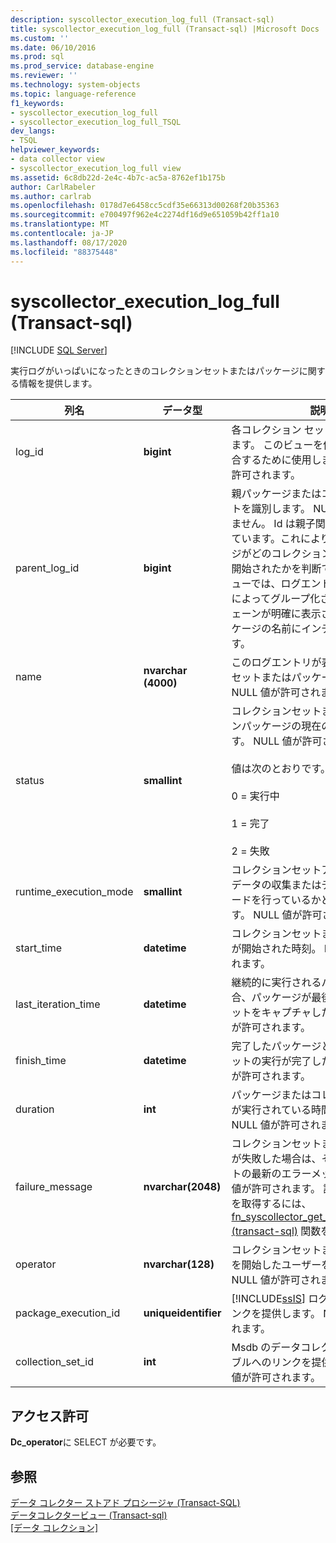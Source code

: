 ```yaml
---
description: syscollector_execution_log_full (Transact-sql)
title: syscollector_execution_log_full (Transact-sql) |Microsoft Docs
ms.custom: ''
ms.date: 06/10/2016
ms.prod: sql
ms.prod_service: database-engine
ms.reviewer: ''
ms.technology: system-objects
ms.topic: language-reference
f1_keywords:
- syscollector_execution_log_full
- syscollector_execution_log_full_TSQL
dev_langs:
- TSQL
helpviewer_keywords:
- data collector view
- syscollector_execution_log_full view
ms.assetid: 6c8db22d-2e4c-4b7c-ac5a-8762ef1b175b
author: CarlRabeler
ms.author: carlrab
ms.openlocfilehash: 0178d7e6458cc5cdf35e66313d00268f20b35363
ms.sourcegitcommit: e700497f962e4c2274df16d9e651059b42ff1a10
ms.translationtype: MT
ms.contentlocale: ja-JP
ms.lasthandoff: 08/17/2020
ms.locfileid: "88375448"
---
```

# <a name="syscollector_execution_log_full-transact-sql"></a>syscollector_execution_log_full (Transact-sql)
[!INCLUDE [SQL Server](../../includes/applies-to-version/sqlserver.md)]

  実行ログがいっぱいになったときのコレクションセットまたはパッケージに関する情報を提供します。  
  
|列名|データ型|説明|  
|-----------------|---------------|-----------------|  
|log_id|**bigint**|各コレクション セットの実行を識別します。 このビューを他の詳細ログと結合するために使用します。 NULL 値が許可されます。|  
|parent_log_id|**bigint**|親パッケージまたはコレクションセットを識別します。 NULL 値は許可されません。 Id は親子関係にチェーンされています。これにより、どのパッケージがどのコレクションセットによって開始されたかを判断できます。 このビューでは、ログエントリが親子リンクによってグループ化され、呼び出しチェーンが明確に表示されるようにパッケージの名前にインデントがされます。|  
|name|**nvarchar (4000)**|このログエントリが表すコレクションセットまたはパッケージの名前。 NULL 値が許可されます。|  
|status|**smallint**|コレクションセットまたはコレクションパッケージの現在の状態を示します。 NULL 値が許可されます。<br /><br /> 値は次のとおりです。<br /><br /> 0 = 実行中<br /><br /> 1 = 完了<br /><br /> 2 = 失敗|  
|runtime_execution_mode|**smallint**|コレクションセットアクティビティがデータの収集またはデータのアップロードを行っているかどうかを示します。 NULL 値が許可されます。|  
|start_time|**datetime**|コレクションセットまたはパッケージが開始された時刻。 NULL 値が許可されます。|  
|last_iteration_time|**datetime**|継続的に実行されるパッケージの場合、パッケージが最後にスナップショットをキャプチャした時刻。 NULL 値が許可されます。|  
|finish_time|**datetime**|完了したパッケージとコレクションセットの実行が完了した時刻。 NULL 値が許可されます。|  
|duration|**int**|パッケージまたはコレクションセットが実行されている時間 (秒単位)。 NULL 値が許可されます。|  
|failure_message|**nvarchar(2048)**|コレクションセットまたはパッケージが失敗した場合は、そのコンポーネントの最新のエラーメッセージ。 NULL 値が許可されます。 詳細なエラー情報を取得するには、 [fn_syscollector_get_execution_details &#40;transact-sql&#41;](../../relational-databases/system-functions/fn-syscollector-get-execution-details-transact-sql.md) 関数を使用します。|  
|operator|**nvarchar(128)**|コレクションセットまたはパッケージを開始したユーザーを識別します。 NULL 値が許可されます。|  
|package_execution_id|**uniqueidentifier**|[!INCLUDE[ssIS](../../includes/ssis-md.md)] ログ テーブルへのリンクを提供します。 NULL 値が許可されます。|  
|collection_set_id|**int**|Msdb のデータコレクション構成テーブルへのリンクを提供します。 NULL 値が許可されます。|  
  
## <a name="permissions"></a>アクセス許可  
 **Dc_operator**に SELECT が必要です。  
  
## <a name="see-also"></a>参照  
 [データ コレクター ストアド プロシージャ &#40;Transact-SQL&#41;](../../relational-databases/system-stored-procedures/data-collector-stored-procedures-transact-sql.md)   
 [データコレクタービュー &#40;Transact-sql&#41;](../../relational-databases/system-catalog-views/data-collector-views-transact-sql.md)   
 [[データ コレクション]](../../relational-databases/data-collection/data-collection.md)  
  
  
